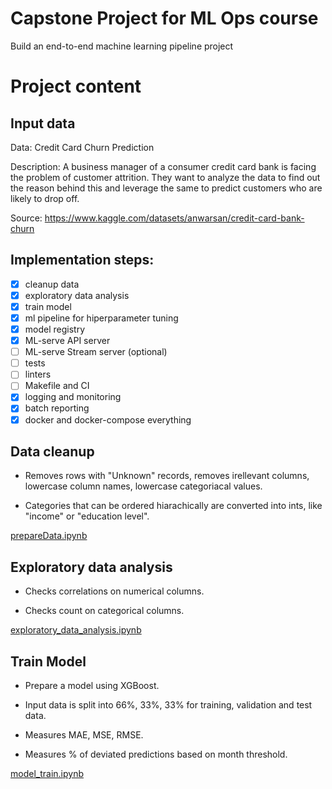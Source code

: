 # Capstone Project for ML Ops course
Build an end-to-end machine learning pipeline project



# Project content

## Input data

Data: Credit Card Churn Prediction

Description: A business manager of a consumer credit card bank is facing the problem of customer attrition. They want to analyze the data to find out the reason behind this and leverage the same to predict customers who are likely to drop off.


Source: https://www.kaggle.com/datasets/anwarsan/credit-card-bank-churn


## Implementation steps:

- [x] cleanup data
- [x] exploratory data analysis
- [x] train model
- [x] ml pipeline for hiperparameter tuning
- [x] model registry
- [x] ML-serve API server
- [ ] ML-serve Stream server (optional)
- [ ] tests
- [ ] linters
- [ ] Makefile and CI
- [x] logging and monitoring
- [x] batch reporting
- [x] docker and docker-compose everything

## Data cleanup

- Removes rows with "Unknown" records, removes irellevant columns, lowercase column names, lowercase categoriacal values.

- Categories that can be ordered hiarachically are converted into ints, like "income" or "education level".

[prepareData.ipynb](prepareData.ipynb)

## Exploratory data analysis

- Checks correlations on numerical columns. 

- Checks count on categorical columns.

[exploratory_data_analysis.ipynb](exploratory_data_analysis.ipynb)

## Train Model

- Prepare a model using XGBoost. 

- Input data is split into 66%, 33%, 33% for training, validation and test data.

- Measures MAE, MSE, RMSE.

- Measures % of deviated predictions based on month threshold.

[model_train.ipynb](model_train.ipynb)